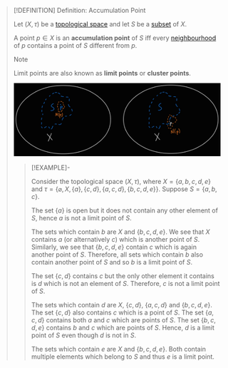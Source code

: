 >[!DEFINITION] Definition: Accumulation Point
>
>Let $(X, \tau)$ be a [topological space](../Topological%20Spaces/Topological%20Space.md) and let $S$ be a [subset](../../Set%20Theory/Subset.md) of $X$.
>
>A point $p \in X$ is an **accumulation point** of $S$ iff every [neighbourhood](../Topological%20Spaces/Neighbourhoods.md) of $p$ contains a point of $S$ different from $p$.
>
>>[!NOTE]
>>
>>Limit points are also known as **limit points** or **cluster points**.
>>
>
>![](res/Accumulation%20Point.jpg)
>
>>[!EXAMPLE]-
>>
>>Consider the topological space $(X, \tau)$, where $X = \{a,b,c,d,e\}$ and $\tau = \{\varnothing, X, \{a\}, \{c,d\}, \{a,c,d\}, \{b,c,d,e\}\}$. Suppose $S = \{a, b, c\}$. 
>>
>>The set $\{a\}$ is open but it does not contain any other element of $S$, hence $a$ is not a limit point of $S$.
>>
>>The sets which contain $b$ are $X$ and $\{b,c,d,e\}$. We see that $X$ contains $a$ (or alternatively $c$) which is another point of $S$. Similarly, we see that $\{b,c,d,e\}$ contain $c$ which is again another point of $S$. Therefore, all sets which contain $b$ also contain another point of $S$ and so $b$ is a limit point of $S$.
>>
>>The set $\{c,d\}$ contains $c$ but the only other element it contains is $d$ which is not an element of $S$. Therefore, $c$ is not a limit point of $S$.
>>
>>The sets which contain $d$ are $X$, $\{c,d\}$, $\{a,c,d\}$ and $\{b,c,d,e\}$. The set $\{c,d\}$ also contains $c$ which is a point of $S$. The set $\{a,c,d\}$ contains both $a$ and $c$ which are points of $S$. The set $\{b,c,d,e\}$ contains $b$ and $c$ which are points of $S$. Hence, $d$ is a limit point of $S$ even though $d$ is not in $S$.
>>
>>The sets which contain $e$ are $X$ and $\{b,c,d,e\}$. Both contain multiple elements which belong to $S$ and thus $e$ is a limit point.
>>
>
